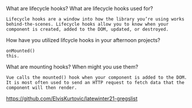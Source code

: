 What are lifecycle hooks? What are lifecycle hooks used for?
<!-- enter you answer in the space below -->
```
Lifecycle hooks are a window into how the library you’re using works behind-the-scenes. Lifecycle hooks allow you to know when your component is created, added to the DOM, updated, or destroyed.
```

How have you utilized lifcycle hooks in your afternoon projects?
<!-- enter you answer in the space below -->
```
onMounted()
this.

```

What are mounting hooks? When might you use them?
<!-- enter you answer in the space below -->
```
Vue calls the mounted() hook when your component is added to the DOM. It is most often used to send an HTTP request to fetch data that the component will then render.
```
https://github.com/ElvisKurtovic/latewinter21-gregslist